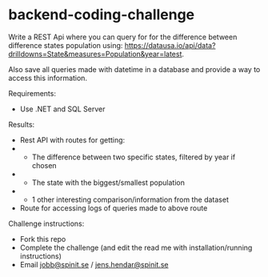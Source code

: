 # backend-coding-challenge

Write a REST Api where you can query for for the difference between difference states population using: https://datausa.io/api/data?drilldowns=State&measures=Population&year=latest.

Also save all queries made with datetime in a database and provide a way to access this information.

Requirements:
- Use .NET and SQL Server



Results:
- Rest API with routes for getting:
- - The difference between two specific states, filtered by year if chosen
- - The state with the biggest/smallest population
- - 1 other interesting comparison/information from the dataset 
- Route for accessing logs of queries made to above route


Challenge instructions:
- Fork this repo
- Complete the challenge (and edit the read me with installation/running instructions)
- Email jobb@spinit.se / jens.hendar@spinit.se
